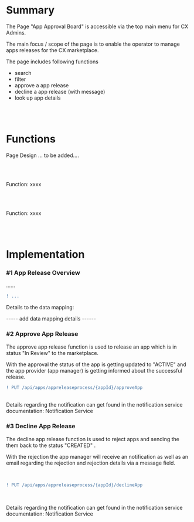 # Summary

The Page "App Approval Board" is accessible via the top main menu for CX Admins.

The main focus / scope of the page is to enable the operator to manage apps releases for the CX marketplace.

The page includes following functions

* search
* filter
* approve a app release
* decline a app release (with message)
* look up app details

<br>
<br>

# Functions

Page Design
... to be added....

<br>
<br>

Function: xxxx





<br>
<br>


Function: xxxx

<br>
<br>


# Implementation

### #1 App Release Overview
......



```diff
! ...
```

Details to the data mapping:

 ----- add data mapping details ------



### #2 Approve App Release
The approve app release function is used to release an app which is in status "In Review" to the marketplace.

With the approval the status of the app is getting updated to "ACTIVE" and the app provider (app manager) is getting informed about the successful release.
<br>

```diff
! PUT /api/apps/appreleaseprocess/{appId}/approveApp
```

<br>
Details regarding the notification can get found in the notification service documentation: Notification Service



### #3 Decline App Release
The decline app release function is used to reject apps and sending the them back to the status "CREATED" .

With the rejection the app manager will receive an notification as well as an email regarding the rejection and rejection details via a message field.

<br>

```diff
! PUT /api/apps/appreleaseprocess/{appId}/declineApp
```

<br>

Details regarding the notification can get found in the notification service documentation: Notification Service



